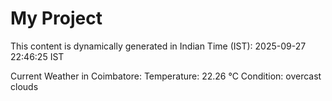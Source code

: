 # My Project

This content is dynamically generated in Indian Time (IST): 2025-09-27 22:46:25 IST


Current Weather in Coimbatore:
Temperature: 22.26 °C
Condition: overcast clouds
